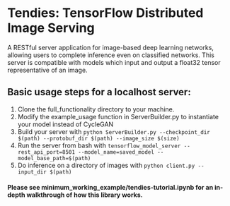 # Tendies: TensorFlow Distributed Image Serving
A RESTful server application for image-based deep learning networks, allowing users to complete inference even on classified networks.
This server is compatible with models which input and output a float32 tensor representative of an image.

## Basic usage steps for a localhost server:
1. Clone the full_functionality directory to your machine.
2. Modify the example_usage function in ServerBuilder.py to instantiate your model instead of CycleGAN
3. Build your server with `python ServerBuilder.py --checkpoint_dir $(path) --protobuf_dir $(path) --image_size $(size)`
4. Run the server from bash with `tensorflow_model_server --rest_api_port=8501 --model_name=saved_model --model_base_path=$(path)`
5. Do inference on a directory of images with `python client.py --input_dir $(path)`

#### Please see minimum_working_example/tendies-tutorial.ipynb for an in-depth walkthrough of how this library works.
